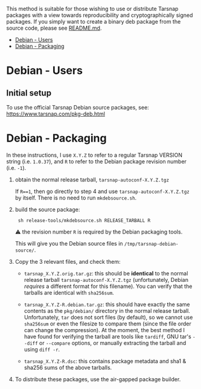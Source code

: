This method is suitable for those wishing to use or distribute Tarsnap
packages with a view towards reproducibility and cryptographically signed
packages.  If you simply want to create a binary deb package from the source
code, please see [README.md](README.md).

* [Debian - Users](#debian---users)
* [Debian - Packaging](#debian---packaging)


Debian - Users
==============

Initial setup
-------------

To use the official Tarsnap Debian source packages, see:
https://www.tarsnap.com/pkg-deb.html


Debian - Packaging
==================

In these instructions, I use `X.Y.Z` to refer to a regular Tarsnap VERSION
string (i.e. `1.0.37`), and `R` to refer to the Debian package revision
number (i.e. `-1`).

1. obtain the normal release tarball, `tarsnap-autoconf-X.Y.Z.tgz`

   If `R==1`, then go directly to step 4 and use `tarsnap-autoconf-X.Y.Z.tgz`
   by itself.  There is no need to run `mkdebsource.sh`.

2. build the source package:

        sh release-tools/mkdebsource.sh RELEASE_TARBALL R

   :warning: the revision number `R` is required by the Debian packaging
   tools.

   This will give you the Debian source files in
   `/tmp/tarsnap-debian-source/`.

3. Copy the 3 relevant files, and check them:

     - `tarsnap_X.Y.Z.orig.tar.gz`: this should be **identical** to the normal
       release tarball `tarsnap-autoconf-X.Y.Z.tgz` (unfortunately, Debian
       *requires* a different format for this filename).  You can verify that
       the tarballs are identical with `sha256sum`.

     - `tarsnap_X.Y.Z-R.debian.tar.gz`: this should have exactly the same
       contents as the `pkg/debian/` directory in the normal release tarball.
       Unfortunately, `tar` does not sort files (by default), so we cannot use
       `sha256sum` or even the filesize to compare them (since the file order
       can change the compression).  At the moment, the best method I have
       found for verifying the tarball are tools like `tardiff`, GNU tar's
       `--diff` or `--compare` options, or manually extracting the tarball and
       using `diff -r`.

     - `tarsnap_X.Y.Z-R.dsc`: this contains package metadata and sha1 & sha256
       sums of the above tarballs.

4. To distribute these packages, use the air-gapped package builder.

